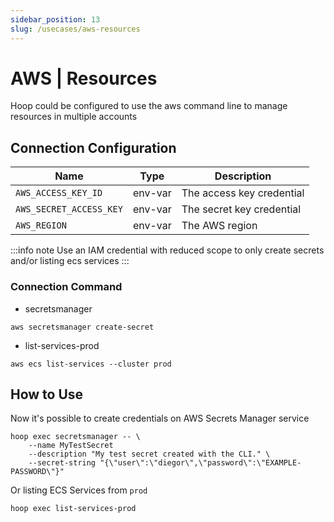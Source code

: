 ```yaml
---
sidebar_position: 13
slug: /usecases/aws-resources
---
```


# AWS | Resources

Hoop could be configured to use the aws command line to manage resources in multiple accounts

## Connection Configuration

| Name                    | Type    | Description                        |
|------------------------ | ------- | ---------------------------------- |
| `AWS_ACCESS_KEY_ID`     | env-var | The access key credential          |
| `AWS_SECRET_ACCESS_KEY` | env-var | The secret key credential          |
| `AWS_REGION`            | env-var | The AWS region                     |

:::info note
Use an IAM credential with reduced scope to only create secrets and/or listing ecs services
:::

### Connection Command

- secretsmanager

```shell
aws secretsmanager create-secret
```

- list-services-prod

```shell
aws ecs list-services --cluster prod
```

## How to Use

Now it's possible to create credentials on AWS Secrets Manager service

```shell
hoop exec secretsmanager -- \
    --name MyTestSecret 
    --description "My test secret created with the CLI." \
    --secret-string "{\"user\":\"diegor\",\"password\":\"EXAMPLE-PASSWORD\"}"
```

Or listing ECS Services from `prod`

```shell
hoop exec list-services-prod
```
